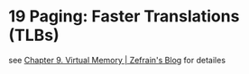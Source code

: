 # 19 Paging: Faster Translations (TLBs)

see [Chapter 9. Virtual Memory | Zefrain's Blog](https://zefrain.github.io/docs/category/TOC/computer/system/csapp/part2/ch09#962-speeding-up-address-translationg-with-a-tlb) for detailes

